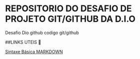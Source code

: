 # REPOSITORIO DO DESAFIO DE PROJETO GIT/GITHUB DA D.I.O

Desafio Dio github codigo git/github

##LINKS UTEIS  🚀

[Sintaxe Básica MARKDOWN](https://www.markdownguide.org/)

